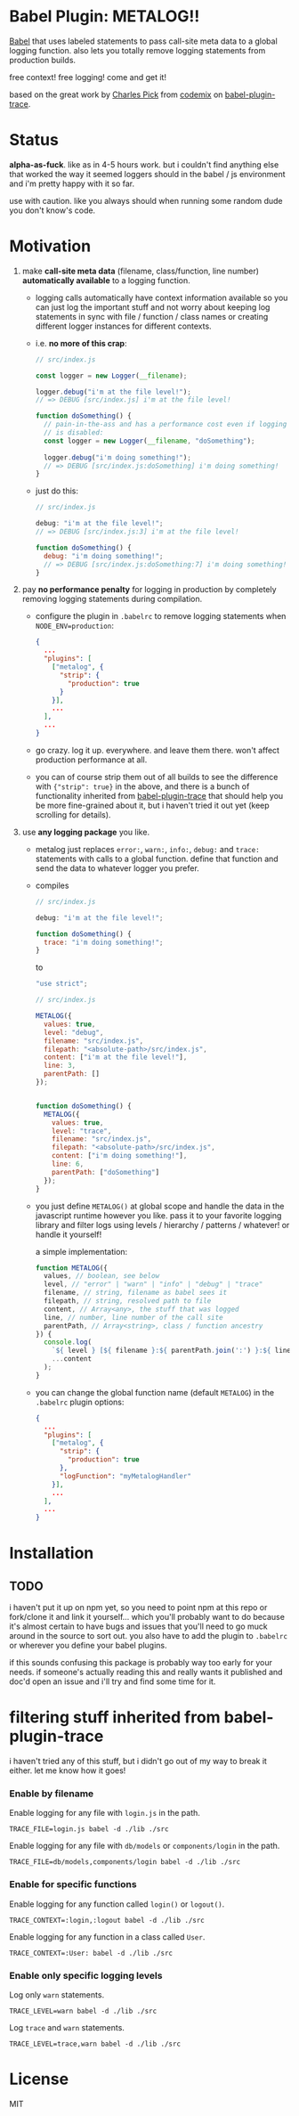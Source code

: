 # Babel Plugin: METALOG!!

[Babel](https://babeljs.io/) that uses labeled statements to pass call-site meta data to a global logging function. also lets you totally remove logging statements from production builds.

free context! free logging! come and get it!

based on the great work by [Charles Pick](https://github.com/phpnode) from [codemix](http://codemix.com/) on [babel-plugin-trace][].

[babel-plugin-trace]: https://github.com/codemix/babel-plugin-trace

# Status

**alpha-as-fuck**. like as in 4-5 hours work. but i couldn't find anything else that worked the way it seemed loggers should in the babel / js environment and i'm pretty happy with it so far.

use with caution. like you always should when running some random dude you don't know's code.

# Motivation

1.  make **call-site meta data** (filename, class/function, line number) **automatically available** to a logging function.
    -   logging calls automatically have context information available so you can just log the important stuff and not worry about keeping log statements in sync with file / function / class names or creating different logger instances for different contexts.
    
    -   i.e. **no more of this crap**:
        
        ```javascript
        // src/index.js
        
        const logger = new Logger(__filename);
        
        logger.debug("i'm at the file level!");
        // => DEBUG [src/index.js] i'm at the file level!
        
        function doSomething() {
          // pain-in-the-ass and has a performance cost even if logging 
          // is disabled: 
          const logger = new Logger(__filename, "doSomething");
          
          logger.debug("i'm doing something!");
          // => DEBUG [src/index.js:doSomething] i'm doing something!
        }
        ```
        
    -   just do this:
        
        ```javascript
        // src/index.js
        
        debug: "i'm at the file level!";
        // => DEBUG [src/index.js:3] i'm at the file level!
        
        function doSomething() {
          debug: "i'm doing something!";
          // => DEBUG [src/index.js:doSomething:7] i'm doing something!
        }
        ```
        
2.  pay **no performance penalty** for logging in production by completely removing logging statements during compilation.
    -   configure the plugin in `.babelrc` to remove logging statements when `NODE_ENV=production`:
        
        ```JSON
        {
          ...
          "plugins": [
            ["metalog", {
              "strip": {
                "production": true
              }
            }],
            ...
          ],
          ...
        }
        ```
        
    -   go crazy. log it up. everywhere. and leave them there. won't affect production performance at all.
        
    -   you can of course strip them out of all builds to see the difference with `{"strip": true}` in the above, and there is a bunch of functionality inherited from [babel-plugin-trace][] that should help you be more fine-grained about it, but i haven't tried it out yet (keep scrolling for details).
        
3.  use **any logging package** you like.
    -   metalog just replaces `error:`, `warn:`, `info:`, `debug:` and `trace:` statements with calls to a global function. define that function and send the data to whatever logger you prefer.
        
    -   compiles
        
        ```javascript
        // src/index.js

        debug: "i'm at the file level!";

        function doSomething() {
          trace: "i'm doing something!";
        }
        ```
        
        to
        
        ```javascript
        "use strict";
        
        // src/index.js
        
        METALOG({
          values: true,
          level: "debug",
          filename: "src/index.js",
          filepath: "<absolute-path>/src/index.js",
          content: ["i'm at the file level!"],
          line: 3,
          parentPath: []
        });
        
        
        function doSomething() {
          METALOG({
            values: true,
            level: "trace",
            filename: "src/index.js",
            filepath: "<absolute-path>/src/index.js",
            content: ["i'm doing something!"],
            line: 6,
            parentPath: ["doSomething"]
          });
        }
        ```
        
    -   you just define `METALOG()` at global scope and handle the data in the javascript runtime however you like. pass it to your favorite logging library and filter logs using levels / hierarchy / patterns / whatever! or handle it yourself!
        
        a simple implementation:
        
        ```javascript
        function METALOG({
          values, // boolean, see below
          level, // "error" | "warn" | "info" | "debug" | "trace"
          filename, // string, filename as babel sees it
          filepath, // string, resolved path to file
          content, // Array<any>, the stuff that was logged
          line, // number, line number of the call site
          parentPath, // Array<string>, class / function ancestry
        }) {
          console.log(
            `${ level } [${ filename }:${ parentPath.join(':') }:${ line }]`,
            ...content
          );
        }
        ```
        
    -   you can change the global function name (default `METALOG`) in the `.babelrc` plugin options:
        
        ```JSON
        {
          ...
          "plugins": [
            ["metalog", {
              "strip": {
                "production": true
              },
              "logFunction": "myMetalogHandler"
            }],
            ...
          ],
          ...
        }
        ```
        
# Installation

## TODO

i haven't put it up on npm yet, so you need to point npm at this repo or fork/clone it and link it yourself... which you'll probably want to do because it's almost certain to have bugs and issues that you'll need to go muck around in the source to sort out. you also have to add the plugin to `.babelrc` or wherever you define your babel plugins.

if this sounds confusing this package is probably way too early for your needs. if someone's actually reading this and really wants it published and doc'd open an issue and i'll try and find some time for it.

# filtering stuff inherited from babel-plugin-trace

i haven't tried any of this stuff, but i didn't go out of my way to break it either. let me know how it goes!

### Enable by filename
Enable logging for any file with `login.js` in the path.
```
TRACE_FILE=login.js babel -d ./lib ./src
```

Enable logging for any file with `db/models` or `components/login` in the path.
```
TRACE_FILE=db/models,components/login babel -d ./lib ./src
```

### Enable for specific functions
Enable logging for any function called `login()` or `logout()`.
```
TRACE_CONTEXT=:login,:logout babel -d ./lib ./src
```

Enable logging for any function in a class called `User`.
```
TRACE_CONTEXT=:User: babel -d ./lib ./src
```

### Enable only specific logging levels
Log only `warn` statements.
```
TRACE_LEVEL=warn babel -d ./lib ./src
```

Log `trace` and `warn` statements.
```
TRACE_LEVEL=trace,warn babel -d ./lib ./src
```

# License

MIT
